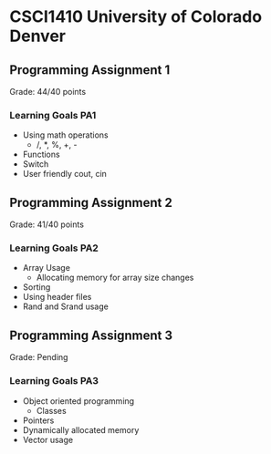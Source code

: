# CSCI1410 University of Colorado Denver

## Programming Assignment 1

Grade: 44/40 points

### Learning Goals PA1

- Using math operations
  - /, *, %, +, -
- Functions
- Switch
- User friendly cout, cin

## Programming Assignment 2

Grade: 41/40 points

### Learning Goals PA2

- Array Usage
  - Allocating memory for array size changes
- Sorting
- Using header files
- Rand and Srand usage

## Programming Assignment 3

Grade: Pending

### Learning Goals PA3

- Object oriented programming
  - Classes
- Pointers
- Dynamically allocated memory
- Vector usage